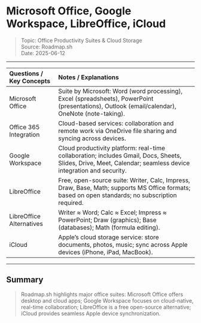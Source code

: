 # Microsoft Office, Google Workspace, LibreOffice, iCloud
> Topic: Office Productivity Suites & Cloud Storage  
> Source: Roadmap.sh  
> Date: 2025-06-12

---

| Questions / Key Concepts | Notes / Explanations                                                                                                                                         |
| :----------------------- | :----------------------------------------------------------------------------------------------------------------------------------------------------------- |
| Microsoft Office         | Suite by Microsoft: Word (word processing), Excel (spreadsheets), PowerPoint (presentations), Outlook (email/calendar), OneNote (note-taking).               |
| Office 365 Integration   | Cloud-based services: collaboration and remote work via OneDrive file sharing and syncing across devices.                                                    |
| Google Workspace         | Cloud productivity platform: real-time collaboration; includes Gmail, Docs, Sheets, Slides, Drive, Meet, Calendar; seamless device integration and security. |
| LibreOffice              | Free, open-source suite: Writer, Calc, Impress, Draw, Base, Math; supports MS Office formats; based on open standards; no subscription required.             |
| LibreOffice Alternatives | Writer ≈ Word; Calc ≈ Excel; Impress ≈ PowerPoint; Draw (graphics); Base (databases); Math (formula editing).                                                |
| iCloud                   | Apple’s cloud storage service: store documents, photos, music; sync across Apple devices (iPhone, iPad, MacBook).                                            |

---

## Summary
> Roadmap.sh highlights major office suites: Microsoft Office offers desktop and cloud apps; Google Workspace focuses on cloud-native, real-time collaboration; LibreOffice is a free open-source alternative; iCloud provides seamless Apple device synchronization.
